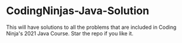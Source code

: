 # CodingNinjas-Java-Solution
This will have solutions to all the problems that are included in Coding Ninja's 2021 Java Course. Star the repo if you like it.
